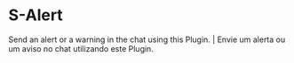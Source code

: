 # S-Alert
Send an alert or a warning in the chat using this Plugin. | Envie um alerta ou um aviso no chat utilizando este Plugin.
